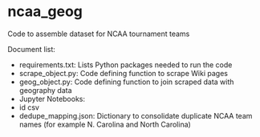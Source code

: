 # ncaa_geog
Code to assemble dataset for NCAA tournament teams

Document list:

* requirements.txt: Lists Python packages needed to run the code
* scrape_object.py: Code defining function to scrape Wiki pages
* geog_object.py: Code defining function to join scraped data with geography data
* Jupyter Notebooks: 
* id csv
* dedupe_mapping.json: Dictionary to consolidate duplicate NCAA team names (for example N. Carolina and North Carolina)
